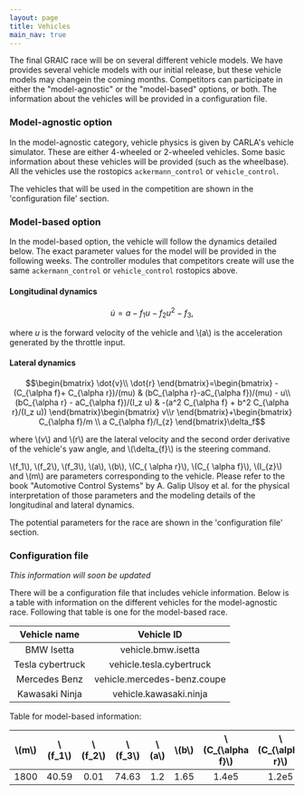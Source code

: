 ```yaml
---
layout: page
title: Vehicles
main_nav: true
---
```


The final GRAIC race will be on several different vehicle models. We have provides several vehicle models with our initial release, but these vehicle models may changein the coming months. Competitors can participate in either the "model-agnostic" or the "model-based" options, or both.
The information about the vehicles will be provided in a configuration file.

### Model-agnostic option
In the model-agnostic category, vehicle physics is given by CARLA's vehicle simulator. These are either 4-wheeled or 2-wheeled vehicles. Some basic information about these vehicles will be provided (such as the wheelbase). All the vehicles use the rostopics `ackermann_control` or `vehicle_control`.

The vehicles that will be used in the competition are shown in the 'configuration file' section.


### Model-based option
In the model-based option, the vehicle will follow the dynamics detailed below. The exact parameter values for the model will be provided in the following weeks. The controller modules that competitors create will use the same `ackermann_control` or `vehicle_control` rostopics above.

#### Longitudinal dynamics

$$\dot{u} = a - f_1 u - f_2 u^{2} - f_3,$$

where $u$ is the forward velocity of the vehicle and \\(a\\) is the acceleration generated by the throttle input.

#### Lateral dynamics

$$\begin{bmatrix} \dot{v}\\ \dot{r}
\end{bmatrix}=\begin{bmatrix}
-(C_{\alpha f}+ C_{\alpha r})/(mu) & (bC_{\alpha r}-aC_{\alpha f})/(mu) - u\\
(bC_{\alpha r} - aC_{\alpha f})/(I_z u) & -(a^2 C_{\alpha f} + b^2 C_{\alpha r}/(I_z u))
\end{bmatrix}\begin{bmatrix}
v\\r
\end{bmatrix}+\begin{bmatrix}
C_{\alpha f}/m \\ a C_{\alpha f}/I_{z}
\end{bmatrix}\delta_f$$

where \\(v\\) and \\(r\\) are the lateral velocity and the second order derivative of the vehicle's yaw angle, and \\(\delta_{f}\\) is the steering command.

\\(f_1\\), \\(f_2\\), \\(f_3\\), \\(a\\), \\(b\\), \\(C_{ \alpha r}\\), \\(C_{ \alpha f}\\), \\(I_{z}\\) and \\(m\\) are parameters corresponding to the vehicle. Please refer to the book "Automotive Control Systems" by A. Galip Ulsoy et al. for the physical interpretation of those parameters and the modeling details of the longitudinal and lateral dynamics.

The potential parameters for the race are shown in the 'configuration file' section.

### Configuration file

*This information will soon be updated*

There will be a configuration file that includes vehicle information.
Below is a table with information on the different vehicles for the model-agnostic race. Following that table is one for the model-based race.

|Vehicle name    |Vehicle ID                 |
|:--------------:|:-------------------------:|
|BMW Isetta      |vehicle.bmw.isetta         |
|Tesla cybertruck|vehicle.tesla.cybertruck   |
|Mercedes Benz   |vehicle.mercedes-benz.coupe|
|Kawasaki Ninja  |vehicle.kawasaki.ninja     |


Table for model-based information:

|\\(m\\)|\\(f_1\\)|\\(f_2\\)|\\(f_3\\)|\\(a\\)|\\(b\\)|\\(C_{\alpha f}\\)|\\(C_{\alpha r}\\)|\\(I_z\\)|Vehicle ID           |
|:-----:|:-------:|:-------:|:-------:|:-----:|:-----:|:----------------:|:----------------:|:-------:|:-------------------:|
|1800   |40.59    |0.01     |74.63    |1.2    |1.65   |1.4e5             |1.2e5             |3270     |vehicle.model_based.1|
